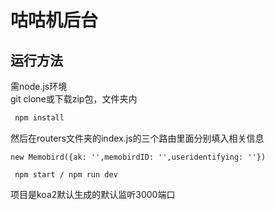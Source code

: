 # 咕咕机后台

## 运行方法
需node.js环境  
git clone或下载zip包，文件夹内
```js
 npm install 
```
然后在routers文件夹的index.js的三个路由里面分别填入相关信息
```
new Memobird({ak: '',memobirdID: '',useridentifying: ''})
```
```
 npm start / npm run dev
```
项目是koa2默认生成的默认监听3000端口